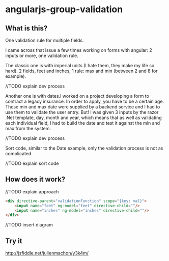 angularjs-group-validation
==========================

## What is this?

One validation rule for multiple fields.

I came across that issue a few times working on forms with angular: 2 inputs or more, one validation rule.

The classic one is with imperial units (I hate them, they make my life so hard). 2 fields, feet and inches, 1 rule: max and min (between 2 and 8 for example).

//TODO explain dev process

Another one is with dates.I worked on a project developing a form to contract a legacy insurance. In order to apply, you have to be a certain age. These min and max date were supplied by a backend service and I had to use them to validate the user entry. But! I was given 3 inputs by the razor .Net template, day, month and year, which means that as well as validating each individual field, I had to build the date and test it against the min and max from the system.

//TODO explain dev process

Sort code, similar to the Date example, only the validation process is not as complicated.

//TODO explain sort code

## How does it work?

//TODO explain approach 
```html
<div directive-parent="validationFunction" scope="{key: val}"> 
    <input name="feet" ng-model="feet" directive-child=""/>
    <input name="inches" ng-model="inches" directive-child=""/>
</div>
```

//TODO insert diagram

## Try it

http://jsfiddle.net/julienmachon/y3k4m/